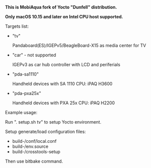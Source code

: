 **This is MobiAqua fork of Yocto "Dunfell" distribution.**

**Only macOS 10.15 and later on Intel CPU host supported.**

  Targets list:

  - "tv"

    Pandaboard(ES)/IGEPv5/BeagleBoard-X15 as media center for TV

  - "car" - not supported

    IGEPv3 as car hub controller with LCD and periferials

  - "pda-sa1110"

    Handheld devices with SA 1110 CPU: iPAQ H3600

  - "pda-pxa25x"

    Handheld devices with PXA 25x CPU: iPAQ H2200

  Example usage:

  Run ". setup.sh tv" to setup Yocto environment.

  Setup generate/load configuration files:
  - build-<target>/conf/local.conf
  - build-<target>/env.source
  - build-<target>/crosstools-setup

  Then use bitbake command.

